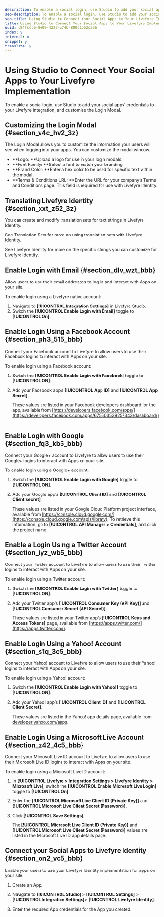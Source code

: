 ```yaml
---
description: To enable a social login, use Studio to add your social apps’ credentials to your Livefyre integration, and customize the Login Modal.
seo-description: To enable a social login, use Studio to add your social apps’ credentials to your Livefyre integration, and customize the Login Modal.
seo-title: Using Studio to Connect Your Social Apps to Your Livefyre Implementation
title: Using Studio to Connect Your Social Apps to Your Livefyre Implementation
uuid: c84fccc6-8e09-4227-a74b-800c1b62c366
index: y
internal: n
snippet: y
translate: y
---
```


# Using Studio to Connect Your Social Apps to Your Livefyre Implementation

To enable a social login, use Studio to add your social apps’ credentials to your Livefyre integration, and customize the Login Modal.

## Customizing the Login Modal {#section_v4c_hv2_3z}

The Login Modal allows you to customize the information your users will see when logging into your apps. You can customize the modal window.

* **Logo: **Upload a logo for use in your login modals.
* **Font Family: **Select a font to match your branding.
* **Brand Color: **Enter a hex color to be used for specific text within the modal.
* **Terms & Conditions URL: **Enter the URL for your company’s Terms and Conditions page. This field is required for use with Livefyre Identity.

## Translating Livefyre Identity {#section_xxt_z52_3z}

You can create and modify translation sets for text strings in Livefyre Identity.

See Translation Sets for more on using translation sets with Livefyre Identity.

See Livefyre Identity for more on the specific strings you can customize for Livefyre Identity.

## Enable Login with Email {#section_dlv_wzt_bbb}

Allow users to use their email addresses to log in and interact with Apps on your site.

To enable login using a Livefyre native account:

1. Navigate to **[!UICONTROL Integration Settings]** in Livefyre Studio.
1. Switch the **[!UICONTROL Enable Login with Email]** toggle to **[!UICONTROL On]**.

## Enable Login Using a Facebook Account {#section_ph3_515_bbb}

Connect your Facebook account to Livefyre to allow users to use their Facebook logins to interact with Apps on your site.

To enable login using a Facebook account:

1. Switch the **[!UICONTROL Enable Login with Facebook]** toggle to **[!UICONTROL ON]**.

1. Add your Facebook app’s **[!UICONTROL App ID]** and **[!UICONTROL App Secret]**.

   These values are listed in your Facebook developers dashboard for the app, available from [https://developers.facebook.com/apps/](https://developers.facebook.com/apps/675503539257343/dashboard/).

## Enable Login with Google {#section_fq3_kb5_bbb}

Connect your Google+ account to Livefyre to allow users to use their Google+ logins to interact with Apps on your site.

To enable login using a Google+ account:

1. Switch the **[!UICONTROL Enable Login with Google]** toggle to **[!UICONTROL ON]**.

1. Add your Google app’s **[!UICONTROL Client ID]** and **[!UICONTROL Client secret]**.

   These values are listed in your Google Cloud Platform project interface, available from [https://console.cloud.google.com/](https://console.cloud.google.com/apis/library). To retrieve this information, go to **[!UICONTROL API Manager > Credentials]**, and click the project name.

## Enable a Login Using a Twitter Account {#section_iyz_wb5_bbb}

Connect your Twitter account to Livefyre to allow users to use their Twitter logins to interact with Apps on your site.

To enable login using a Twitter account:

1. Switch the **[!UICONTROL Enable Login with Twitter]** toggle to **[!UICONTROL ON]**.

1. Add your Twitter app’s **[!UICONTROL Consumer Key (API Key)]** and **[!UICONTROL Consumer Secret (API Secret)]**.

   These values are listed in your Twitter app’s **[!UICONTROL Keys and Access Tokens]** page, available from [https://apps.twitter.com/](https://apps.twitter.com/).

## Enable Login Using a Yahoo! Account {#section_s1q_3c5_bbb}

Connect your Yahoo! account to Livefyre to allow users to use their Yahoo! logins to interact with Apps on your site.

To enable login using a Yahoo! account:

1. Switch the **[!UICONTROL Enable Login with Yahoo!]** toggle to **[!UICONTROL ON]**.

1. Add your Yahoo! app’s **[!UICONTROL Client ID]** and **[!UICONTROL Client Secret]**.

   These values are listed in the Yahoo! app details page, available from [developer.yahoo.com/apps](https://developer.yahoo.com/apps).

## Enable Login Using a Microsoft Live Account {#section_z42_4c5_bbb}

Connect your Microsoft Live ID account to Livefyre to allow users to use their Microsoft Live ID logins to interact with Apps on your site.

To enable login using a Microsoft Live ID account:

1. In **[!UICONTROL Livefyre > Integration Settings > Livefyre Identity > Microsoft Live]**, switch the **[!UICONTROL Enable Microsoft Live Login]** toggle to **[!UICONTROL On]**.

1. Enter the **[!UICONTROL Microsoft Live Client ID (Private Key)]** and **[!UICONTROL Microsoft Live Client Secret (Password)]**. 

1. Click **[!UICONTROL Save Settings]**.

   The **[!UICONTROL Microsoft Live Client ID (Private Key)]** and **[!UICONTROL Microsoft Live Client Secret (Password)]** values are listed in the Microsoft Live ID app details page.

## Connect your Social Apps to Livefyre Identity {#section_on2_vc5_bbb}

Enable your users to use your Livefyre Identity implementation for apps on your site.

1. Create an App.
1. Navigate to **[!UICONTROL Studio]** > **[!UICONTROL Settings]** > **[!UICONTROL Integration Settings]**> **[!UICONTROL Livefyre Identity]**.

1. Enter the required App credentials for the App you created.

